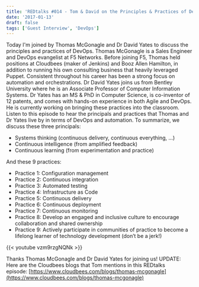 ```yaml
---
title: 'REDtalks #014 - Tom & David on the Principles & Practices of DevOps'
date: '2017-01-13'
draft: false
tags: ['Guest Interview', 'DevOps']
---
```


Today I'm joined by Thomas McGonagle and Dr David Yates to discuss the principles and practices of DevOps. Thomas McGonagle is a Sales Engineer and DevOps evangelist at F5 Networks. Before joining F5, Thomas held positions at Cloudbees (maker of Jenkins) and Booz Allen Hamilton, in addition to running his own consulting business that heavily leveraged Puppet. Consistent throughout his career has been a strong focus on automation and orchestrations. Dr David Yates joins us from Bentley University where he is an Associate Professor of Computer Information Systems. Dr Yates has an MS & PhD in Computer Science, is co-inventor of 12 patents, and comes with hands-on experience in both Agile and DevOps. He is currently working on bringing these practices into the classroom. Listen to this episode to hear the principals and practices that Thomas and Dr Yates live by in terms of DevOps and automation. To summarize, we discuss these three principals:

*   Systems thinking (continuous delivery, continuous everything, …)
*   Continuous intelligence (from amplified feedback)
*   Continuous learning (from experimentation and practice)

And these 9 practices:

*   Practice 1: Configuration management
*   Practice 2: Continuous integration
*   Practice 3: Automated testing
*   Practice 4: Infrastructure as Code
*   Practice 5: Continuous delivery
*   Practice 6: Continuous deployment
*   Practice 7: Continuous monitoring
*   Practice 8: Develop an engaged and inclusive culture to encourage collaboration and shared ownership
*   Practice 9: Actively participate in communities of practice to become a lifelong learner of technology development (don’t be a jerk!)

{{< youtube vzm9rzgNQNk >}}

Thanks Thomas McGonagle and Dr David Yates for joining us! UPDATE: Here are the Cloudbees blogs that Tom mentions in this REDtalks episode: [https://www.cloudbees.com/blogs/thomas-mcgonagle](https://www.cloudbees.com/blogs/thomas-mcgonagle)